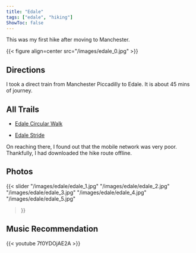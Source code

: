 ```yaml
---
title: "Edale"
tags: ["edale", "hiking"]
ShowToc: false
---
```


This was my first hike after moving to Manchester.

{{< figure align=center src="/images/edale_0.jpg" >}}

## Directions

I took a direct train from Manchester Piccadilly to Edale. It is about 45 mins of journey.

## All Trails

* [Edale Circular Walk](https://www.alltrails.com/en-gb/trail/england/derbyshire/edale-circular-walk)

* [Edale Stride](https://www.alltrails.com/en-gb/trail/england/derbyshire/edale-stride)

On reaching there, I found out that the mobile network was very poor. Thankfully, I had downloaded the hike route offline.

## Photos

{{< slider
  "/images/edale/edale_1.jpg"
  "/images/edale/edale_2.jpg"
  "/images/edale/edale_3.jpg"
  "/images/edale/edale_4.jpg"
  "/images/edale/edale_5.jpg"
>}}

## Music Recommendation

{{< youtube 7f0YDOjAE2A >}}
